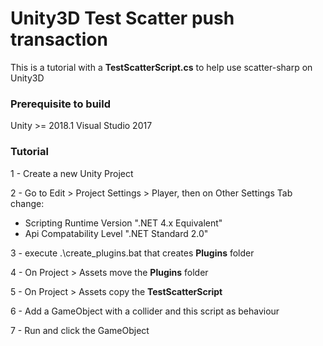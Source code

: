 # Unity3D Test Scatter push transaction

This is a tutorial with a **TestScatterScript.cs** to help use scatter-sharp on Unity3D

### Prerequisite to build

Unity >= 2018.1
Visual Studio 2017 

### Tutorial

1 - Create a new Unity Project

2 - Go to Edit > Project Settings > Player, then on Other Settings Tab change:
  - Scripting Runtime Version ".NET 4.x Equivalent"
  - Api Compatability Level ".NET Standard 2.0"

3 - execute .\create_plugins.bat that creates **Plugins** folder

4 - On Project > Assets move the **Plugins** folder

5 - On Project > Assets copy the **TestScatterScript**

6 - Add a GameObject with a collider and this script as behaviour

7 - Run and click the GameObject
